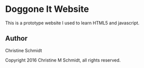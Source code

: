 # Doggone It Website

This is a prototype website I used to learn HTML5 and javascript.

## Author

Christine Schmidt

Copyright 2016 Christine M Schmidt, all rights reserved.
